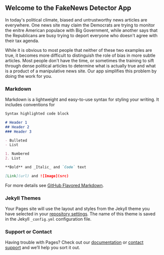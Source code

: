 ## Welcome to the FakeNews Detector App

In today's political climate, biased and untrustworthy news articles are everywhere. One news site may claim the Democrats are trying to monitor the enitre American populace with Big Government, while another says that the Republicans are busy trying to deport everyone who doesn't agree with their tax agenda. 

While it is obvious to most people that neither of these two examples are true, it becomes more difficult to distinguish the role of bias in more subtle articles. Most people don't have the time, or sometimes the training to sift through dense political articles to determine what is actually true and what is a product of a manipulative news site. Our app simplifies this problem by doing the work for you. 

### Markdown

Markdown is a lightweight and easy-to-use syntax for styling your writing. It includes conventions for

```markdown
Syntax highlighted code block

# Header 1
## Header 2
### Header 3

- Bulleted
- List

1. Numbered
2. List

**Bold** and _Italic_ and `Code` text

[Link](url) and ![Image](src)
```

For more details see [GitHub Flavored Markdown](https://guides.github.com/features/mastering-markdown/).

### Jekyll Themes

Your Pages site will use the layout and styles from the Jekyll theme you have selected in your [repository settings](https://github.com/balee555/FakeNewsDetector/settings). The name of this theme is saved in the Jekyll `_config.yml` configuration file.

### Support or Contact

Having trouble with Pages? Check out our [documentation](https://help.github.com/categories/github-pages-basics/) or [contact support](https://github.com/contact) and we’ll help you sort it out.
